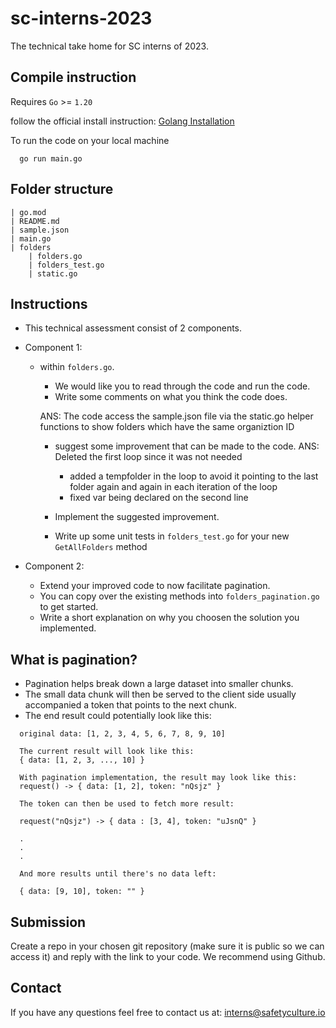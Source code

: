 # sc-interns-2023

The technical take home for SC interns of 2023.

## Compile instruction

Requires `Go` >= `1.20`

follow the official install instruction: [Golang Installation](https://go.dev/doc/install)

To run the code on your local machine
```
  go run main.go
```

## Folder structure

```
| go.mod
| README.md
| sample.json
| main.go
| folders
    | folders.go
    | folders_test.go
    | static.go
```

## Instructions

- This technical assessment consist of 2 components.
- Component 1:
  - within `folders.go`. 
    - We would like you to read through the code and run the code.
    - Write some comments on what you think the code does.
    
    ANS: The code access the sample.json file via the static.go helper functions to show folders which have the same organiztion ID
    
    - suggest some improvement that can be made to the code.
    ANS: Deleted the first loop since it was not needed
      -  added a tempfolder in the loop to avoid it pointing to the last folder again and again in each iteration of the loop
      - fixed var being declared on the second line
      
    - Implement the suggested improvement.
    - Write up some unit tests in `folders_test.go` for your new `GetAllFolders` method

- Component 2:
  - Extend your improved code to now facilitate pagination. 
  - You can copy over the existing methods into `folders_pagination.go` to get started.
  - Write a short explanation on why you choosen the solution you implemented.

## What is pagination?
  - Pagination helps break down a large dataset into smaller chunks.
  - The small data chunk will then be served to the client side usually accompanied a token that points to the next chunk.
  - The end result could potentially look like this:
```
  original data: [1, 2, 3, 4, 5, 6, 7, 8, 9, 10]
  
  The current result will look like this:
  { data: [1, 2, 3, ..., 10] }
  
  With pagination implementation, the result may look like this:
  request() -> { data: [1, 2], token: "nQsjz" }

  The token can then be used to fetch more result:
  
  request("nQsjz") -> { data : [3, 4], token: "uJsnQ" }

  .
  .
  .

  And more results until there's no data left:
  
  { data: [9, 10], token: "" }
```

## Submission

Create a repo in your chosen git repository (make sure it is public so we can access it) and reply with the link to your code. We recommend using Github. 


## Contact

If you have any questions feel free to contact us at: interns@safetyculture.io